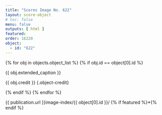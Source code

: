 ```yaml
---
title: "Scores Image No. 622"
layout: score-object
# toc: false
menu: false
outputs: [ html ]
featured: 
order: 16220
object:
  - id: "622"
---
```


{% for obj in objects.object_list %}
{% if obj.id == object[0].id %}

{{ obj.extended_caption }}

{{ obj.credit }} {.object-credit}

{% endif %}
{% endfor %}

<div class="object-credit object-url is-print-only">

{{ publication.url }}image-index/{{ object[0].id }}/ {% if featured %}*{% endif %}

</div>
